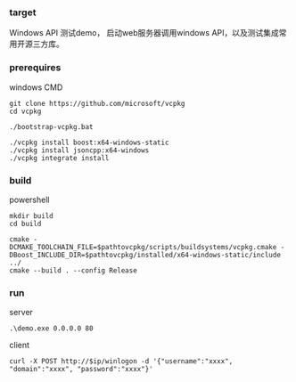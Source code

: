 ### target

Windows API 测试demo， 启动web服务器调用windows API，以及测试集成常用开源三方库。


### prerequires

windows CMD
```
git clone https://github.com/microsoft/vcpkg
cd vcpkg

./bootstrap-vcpkg.bat

./vcpkg install boost:x64-windows-static
./vcpkg install jsoncpp:x64-windows
./vcpkg integrate install
```

### build
powershell
```
mkdir build
cd build

cmake -DCMAKE_TOOLCHAIN_FILE=$pathtovcpkg/scripts/buildsystems/vcpkg.cmake -DBoost_INCLUDE_DIR=$pathtovcpkg/installed/x64-windows-static/include ../
cmake --build . --config Release
```

### run
server
```
.\demo.exe 0.0.0.0 80
```

client
```
curl -X POST http://$ip/winlogon -d '{"username":"xxxx", "domain":"xxxx", "password":"xxxx"}'
```